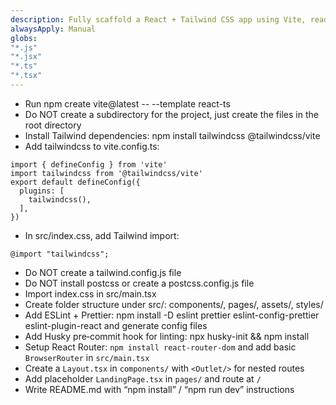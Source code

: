 ```yaml
---
description: Fully scaffold a React + Tailwind CSS app using Vite, ready for landing‑page development
alwaysApply: Manual
globs:
"*.js"
"*.jsx"
"*.ts"
"*.tsx"
---
```


- Run npm create vite@latest -- --template react-ts
- Do NOT create a subdirectory for the project, just create the files in the root directory
- Install Tailwind dependencies: npm install tailwindcss @tailwindcss/vite
- Add tailwindcss to vite.config.ts:
```
import { defineConfig } from 'vite'
import tailwindcss from '@tailwindcss/vite'
export default defineConfig({
  plugins: [
    tailwindcss(),
  ],
})
```
- In src/index.css, add Tailwind import: 
```
@import "tailwindcss";
```
- Do NOT create a tailwind.config.js file
- Do NOT install postcss or create a postcss.config.js file
- Import index.css in src/main.tsx
- Create folder structure under src/: components/, pages/, assets/, styles/
- Add ESLint + Prettier: npm install -D eslint prettier eslint-config-prettier eslint-plugin-react and generate config files
- Add Husky pre‑commit hook for linting: npx husky-init && npm install
- Setup React Router: `npm install react-router-dom` and add basic `BrowserRouter` in `src/main.tsx`  
- Create a `Layout.tsx` in `components/` with `<Outlet/>` for nested routes  
- Add placeholder `LandingPage.tsx` in `pages/` and route at `/`
- Write README.md with “npm install” / “npm run dev” instructions
